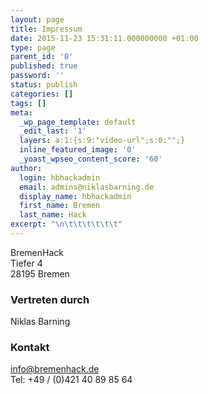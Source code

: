 ```yaml
---
layout: page
title: Impressum
date: 2015-11-23 15:31:11.000000000 +01:00
type: page
parent_id: '0'
published: true
password: ''
status: publish
categories: []
tags: []
meta:
  _wp_page_template: default
  _edit_last: '1'
  layers: a:1:{s:9:"video-url";s:0:"";}
  inline_featured_image: '0'
  _yoast_wpseo_content_score: '60'
author:
  login: hbhackadmin
  email: admins@niklasbarning.de
  display_name: hbhackadmin
  first_name: Bremen
  last_name: Hack
excerpt: "\n\t\t\t\t\t\t"
---
```

<p>
				BremenHack<br />
Tiefer 4<br />
28195 Bremen</p>
<h3>Vertreten durch</h3>
<p>Niklas Barning</p>
<h3>Kontakt</h3>
<p><a href="mailto:info@bremenhack.de">info@bremenhack.de</a><br />
Tel: +49 / (0)421 40 89 85 64		</p>
